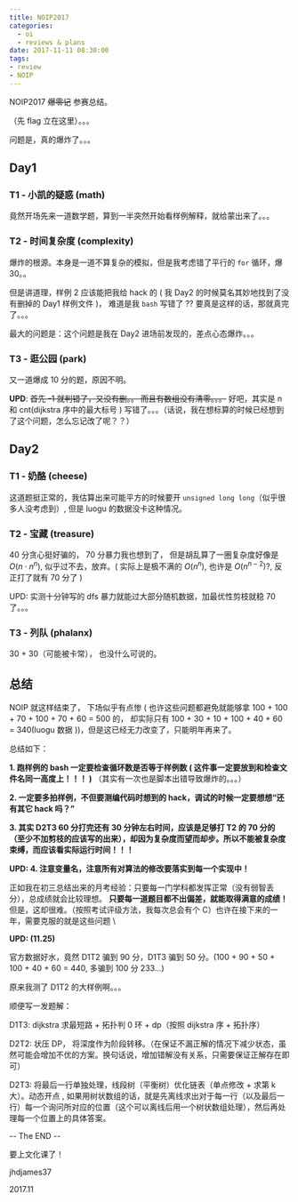 ```yaml
---
title: NOIP2017
categories:
  - oi
  - reviews & plans
date: 2017-11-11 08:30:00
tags:
- review
- NOIP
---
```



NOIP2017 ~~爆零记~~ 参赛总结。

（先 flag 立在这里）。。。

<!-- more -->

问题是，真的爆炸了。。。

## Day1

### T1 - 小凯的疑惑 (math)

竟然开场先来一道数学题，算到一半突然开始看样例解释，就给蒙出来了。。。

### T2 - 时间复杂度 (complexity)

爆炸的根源。本身是一道不算复杂的模拟，但是我考虑错了平行的 `for` 循环，爆 30。。

但是讲道理，样例 2 应该能把我给 hack 的 ( 我 Day2 的时候莫名其妙地找到了没有删掉的 Day1 样例文件 )， 难道是我 `bash` 写错了 ?? 要真是这样的话，那就真完了。。。

最大的问题是：这个问题是我在 Day2 进场前发现的，差点心态爆炸。。。


### T3 - 逛公园 (park)

又一道爆成 10 分的题，原因不明。

**UPD**: ~~首先 -1 就判错了，又没有删。。 而且有数组没有清零。。。~~ 好吧，其实是 n 和 cnt(dijkstra 序中的最大标号 ) 写错了。。。（话说，我在想标算的时候已经想到了这个问题，怎么忘记改了呢？？）

## Day2

### T1 - 奶酪 (cheese)

这道题挺正常的，我估算出来可能平方的时候要开 `unsigned long long`（似乎很多人没考虑到）, 但是 luogu 的数据没卡这种情况。

### T2 - 宝藏 (treasure)

40 分贪心挺好骗的， 70 分暴力我也想到了， 但是胡乱算了一圈复杂度好像是 $O(n \cdot n ^ n)$, 似乎过不去，放弃。( 实际上是极不满的 $O(n ^ n)$, 也许是 $O(n ^ {n - 2})$?, 反正打了就有 70 分了 )

UPD: 实测十分钟写的 dfs 暴力就能过大部分随机数据，加最优性剪枝就稳 70 了。。。

### T3 - 列队 (phalanx)

30 + 30（可能被卡常）， 也没什么可说的。

## 总结

NOIP 就这样结束了， 下场似乎有点惨 ( 也许这些问题都避免就能够拿 100 + 100 + 70 + 100 + 70 + 60 = 500 的， 却实际只有 100 + 30 + 10 + 100 + 40 + 60 = 340(luogu 数据 ))，但是这已经无力改变了，只能明年再来了。

总结如下：

**1. 跑样例的 bash 一定要检查循环数是否等于样例数 ( 这件事一定要放到和检查文件名同一高度上！！！ )** （其实有一次也是脚本出错导致爆炸的。。。）

**2. 一定要多拍样例，不但要测编代码时想到的 hack，调试的时候一定要想想“还有其它 hack 吗？”**

**3. 其实 D2T3 60 分打完还有 30 分钟左右时间，应该是足够打 T2 的 70 分的（至少不加剪枝的应该写的出来），却因为复杂度而望而却步。所以不能被复杂度束缚，而应该看实际运行时间！！！**

**UPD: 4. 注意变量名，注意所有对算法的修改要落实到每一个实现中！**

正如我在初三总结出来的月考经验：只要每一门学科都发挥正常（没有弱智丢分），总成绩就会比较理想。
**只要每一道题目都不出偏差，就能取得满意的成绩！**
但是，这却很难。（按照考试评级方法，我每次总会有个 C）也许在接下来的一年，需要克服的就是这些问题 \

**UPD: (11.25)**

官方数据好水，竟然 D1T2 骗到 90 分，D1T3 骗到 50 分。(100 + 90 + 50 + 100 + 40 + 60 = 440, 多骗到 100 分 233...)

原来我测了 D1T2 的大样例啊。。。

顺便写一发题解：

D1T3: dijkstra 求最短路 + 拓扑判 0 环 + dp（按照 dijkstra 序 + 拓扑序）

D2T2: 状压 DP， 将深度作为阶段转移。（在保证不漏正解的情况下减少状态，虽然可能会增加不优的方案。换句话说，增加错解没有关系，只需要保证正解存在即可）

D2T3: 将最后一行单独处理，线段树（平衡树）优化链表（单点修改 + 求第 k 大）。动态开点 , 如果用树状数组的话，就是先离线求出对于每一行（以及最后一行）每一个询问所对应的位置（这个可以离线后用一个树状数组处理），然后再处理每一个位置上的具体答案。


-- The END --

要上文化课了！

jhdjames37

2017.11


